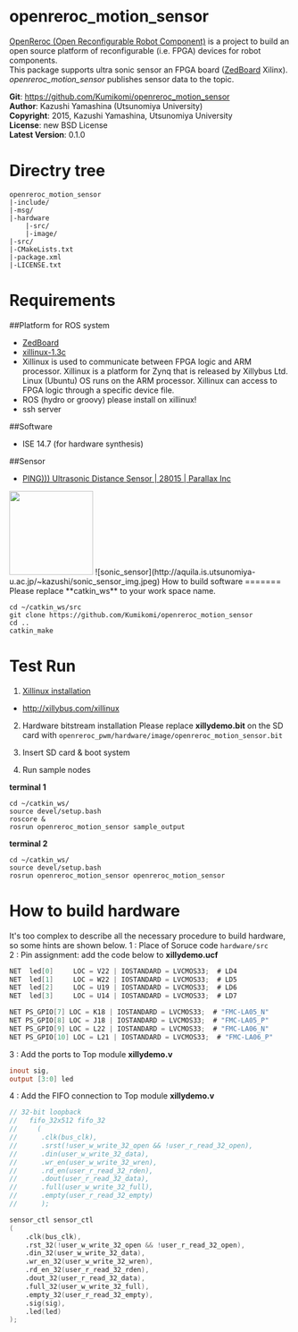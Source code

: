 openreroc_motion_sensor
=======
[OpenReroc (Open Reconfigurable Robot Component)](https://github.com/Kumikomi/OpenReroc) is a project to build an open source platform of reconfigurable (i.e. FPGA) devices for robot components.  
This package supports ultra sonic sensor an FPGA board ([ZedBoard](http://zedboard.org/) Xilinx). 
*openreroc_motion_sensor* publishes sensor data to the topic.  
 
**Git**:         https://github.com/Kumikomi/openreroc_motion_sensor   
**Author**:      Kazushi Yamashina (Utsunomiya University)  
**Copyright**:   2015, Kazushi Yamashina, Utsunomiya University    
**License**:      new BSD License   
**Latest Version**: 0.1.0  

Directry tree
=======
```
openreroc_motion_sensor 
|-include/ 
|-msg/ 
|-hardware
	|-src/
    |-image/
|-src/ 
|-CMakeLists.txt 
|-package.xml  
|-LICENSE.txt
```

Requirements
======

##Platform for ROS system

- [ZedBoard](http://zedboard.org/)
- [xillinux-1.3c](http://xillybus.com/xillinux)
 - Xillinux is used to communicate between FPGA logic and ARM processor. Xillinux is a platform for Zynq that is released by Xillybus Ltd. Linux (Ubuntu) OS runs on the ARM processor. Xillinux can access to FPGA logic through a specific device file.
- ROS (hydro or groovy) please install on xillinux!
- ssh server

##Software

- ISE 14.7 (for hardware synthesis)

##Sensor

- [PING))) Ultrasonic Distance Sensor | 28015 | Parallax Inc](https://www.parallax.com/product/28015)

<img src="http://aquila.is.utsunomiya-u.ac.jp/~kazushi/sonic_sensor_img.jpeg" alt="" height="150" />
![sonic_sensor](http://aquila.is.utsunomiya-u.ac.jp/~kazushi/sonic_sensor_img.jpeg)
How to build software
=======
Please replace **catkin_ws** to your work space name.

```
cd ~/catkin_ws/src
git clone https://github.com/Kumikomi/openreroc_motion_sensor
cd ..
catkin_make 
```

Test Run
======= 
1. [Xillinux installation](http://xillybus.com/downloads/doc/xillybus_getting_started_zynq.pdf)
 - http://xillybus.com/xillinux

2. Hardware bitstream installation
Please replace **xillydemo.bit** on the SD card with `openreroc_pwm/hardware/image/openreroc_motion_sensor.bit`

3. Insert SD card & boot system

4. Run sample nodes 

**terminal 1**
```
cd ~/catkin_ws/
source devel/setup.bash
roscore &
rosrun openreroc_motion_sensor sample_output
```

**terminal 2**
```
cd ~/catkin_ws/
source devel/setup.bash
rosrun openreroc_motion_sensor openreroc_motion_sensor
```

How to build hardware
====== 
It's too complex to describe all the necessary procedure to build hardware, so some hints are shown below.
1 : Place of Soruce code `hardware/src`  
2 : Pin assignment: add the code below to **xillydemo.ucf**  

```verilog
NET  led[0] 	LOC = V22 | IOSTANDARD = LVCMOS33;	# LD4
NET  led[1] 	LOC = W22 | IOSTANDARD = LVCMOS33;	# LD5
NET  led[2] 	LOC = U19 | IOSTANDARD = LVCMOS33;	# LD6
NET  led[3] 	LOC = U14 | IOSTANDARD = LVCMOS33;	# LD7

NET PS_GPIO[7] LOC = K18 | IOSTANDARD = LVCMOS33;  # "FMC-LA05_N"
NET PS_GPIO[8] LOC = J18 | IOSTANDARD = LVCMOS33;  # "FMC-LA05_P"
NET PS_GPIO[9] LOC = L22 | IOSTANDARD = LVCMOS33;  # "FMC-LA06_N"
NET PS_GPIO[10] LOC = L21 | IOSTANDARD = LVCMOS33;  # "FMC-LA06_P"
```

3 : Add the ports to Top module **xillydemo.v**

```verilog
inout sig,
output [3:0] led
```

4 : Add the FIFO connection to Top module **xillydemo.v**

```verilog
// 32-bit loopback
//   fifo_32x512 fifo_32
//     (
//      .clk(bus_clk),
//      .srst(!user_w_write_32_open && !user_r_read_32_open),
//      .din(user_w_write_32_data),
//      .wr_en(user_w_write_32_wren),
//      .rd_en(user_r_read_32_rden),
//      .dout(user_r_read_32_data),
//      .full(user_w_write_32_full),
//      .empty(user_r_read_32_empty)
//      );

sensor_ctl sensor_ctl
(
	.clk(bus_clk),
	.rst_32(!user_w_write_32_open && !user_r_read_32_open),
	.din_32(user_w_write_32_data),
	.wr_en_32(user_w_write_32_wren),
	.rd_en_32(user_r_read_32_rden),
	.dout_32(user_r_read_32_data),
	.full_32(user_w_write_32_full),
	.empty_32(user_r_read_32_empty),
	.sig(sig),
	.led(led)
);
```

